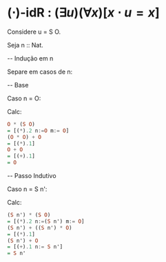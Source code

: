 # ($\cdot$)-idR : $(\exists u)(\forall x)[ x \cdot u = x ]$

Considere u = S O.

Seja n :: Nat.

-- Indução em n

Separe em casos de n:

  -- Base

  Caso n = O:

  Calc:

  ```haskell
  O * (S O) 
  = [(*).2 n:=O m:= O]
  (O * O) + O
  = [(*).1]
  O + O
  = [(+).1]
  = O
  ```

  -- Passo Indutivo

  Caso n = S n':

  Calc:

  ```haskell
  (S n') * (S O)
  = [(*).2 n:=(S n') m:= O]
  (S n') + ((S n') * O)
  = [(*).1]
  (S n') + O
  = [(+).1 n:= S n']
  = S n'
  ```

